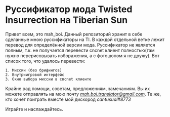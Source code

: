# Руссификатор мода Twisted Insurrection на Tiberian Sun

Привет всем, это mah_boi. Данный репозиторий хранит в себе сделанные мною руссификаторы на TI. В каждой отдельной ветке лежит перевод для определённой версии мода. Руссификатор не является полным, т.к. не получается перевести cncnet клиент полностью(там нужно перерисовывать изборажения, а с фотошопом я не дружу). Вот список того, что удалось перевести:

	1. Миссии (без брифингов)
	2. Внутриигровой интерфейс
	3. Окно выбора миссии в cncnet клиенте

Крайне рад помощи, советам, предложениям, замечаниям. Вы их можете отправлять на мою почту *mah.boi.translator@gmail.com*.
Те же, кто хочет поиграть вместе мой дискород *cantusual#8773*

Играйте и наслаждайтесь.
